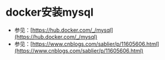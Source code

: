 # docker安装mysql

* 参见：[https://hub.docker.com/_/mysql](https://hub.docker.com/_/mysql)
* 参见：[https://www.cnblogs.com/sablier/p/11605606.html](https://www.cnblogs.com/sablier/p/11605606.html)